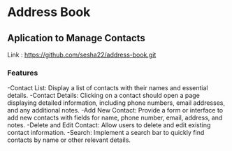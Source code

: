 # Address Book
## Aplication to Manage Contacts
Link : <https://github.com/sesha22/address-book.git>
### Features
-Contact List: Display a list of contacts with their names and essential details.
-Contact Details: Clicking on a contact should open a page displaying detailed information, including phone numbers, email addresses, and any additional notes.
-Add New Contact: Provide a form or interface to add new contacts with fields for name, phone number, email, address, and notes.
-Delete and Edit Contact: Allow users to delete and edit existing contact information.
-Search: Implement a search bar to quickly find contacts by name or other relevant details.
